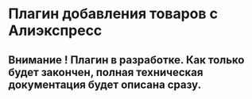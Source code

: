 # Плагин добавления товаров с Алиэкспресс
## Внимание ! Плагин в разработке. Как только будет закончен, полная техническая документация будет описана сразу.
